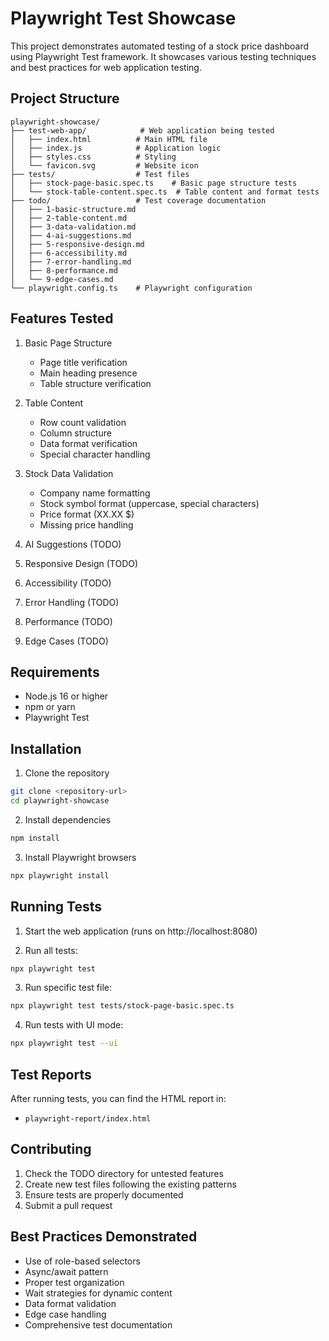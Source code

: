 # Playwright Test Showcase

This project demonstrates automated testing of a stock price dashboard using Playwright Test framework. It showcases various testing techniques and best practices for web application testing.

## Project Structure

```
playwright-showcase/
├── test-web-app/            # Web application being tested
│   ├── index.html          # Main HTML file
│   ├── index.js            # Application logic
│   ├── styles.css          # Styling
│   └── favicon.svg         # Website icon
├── tests/                  # Test files
│   ├── stock-page-basic.spec.ts    # Basic page structure tests
│   └── stock-table-content.spec.ts  # Table content and format tests
├── todo/                   # Test coverage documentation
│   ├── 1-basic-structure.md
│   ├── 2-table-content.md
│   ├── 3-data-validation.md
│   ├── 4-ai-suggestions.md
│   ├── 5-responsive-design.md
│   ├── 6-accessibility.md
│   ├── 7-error-handling.md
│   ├── 8-performance.md
│   └── 9-edge-cases.md
└── playwright.config.ts    # Playwright configuration
```

## Features Tested

1. Basic Page Structure
   - Page title verification
   - Main heading presence
   - Table structure verification

2. Table Content
   - Row count validation
   - Column structure
   - Data format verification
   - Special character handling

3. Stock Data Validation
   - Company name formatting
   - Stock symbol format (uppercase, special characters)
   - Price format (XX.XX $)
   - Missing price handling

4. AI Suggestions (TODO)
5. Responsive Design (TODO)
6. Accessibility (TODO)
7. Error Handling (TODO)
8. Performance (TODO)
9. Edge Cases (TODO)

## Requirements

- Node.js 16 or higher
- npm or yarn
- Playwright Test

## Installation

1. Clone the repository
```bash
git clone <repository-url>
cd playwright-showcase
```

2. Install dependencies
```bash
npm install
```

3. Install Playwright browsers
```bash
npx playwright install
```

## Running Tests

1. Start the web application (runs on http://localhost:8080)

2. Run all tests:
```bash
npx playwright test
```

3. Run specific test file:
```bash
npx playwright test tests/stock-page-basic.spec.ts
```

4. Run tests with UI mode:
```bash
npx playwright test --ui
```

## Test Reports

After running tests, you can find the HTML report in:
- `playwright-report/index.html`

## Contributing

1. Check the TODO directory for untested features
2. Create new test files following the existing patterns
3. Ensure tests are properly documented
4. Submit a pull request

## Best Practices Demonstrated

- Use of role-based selectors
- Async/await pattern
- Proper test organization
- Wait strategies for dynamic content
- Data format validation
- Edge case handling
- Comprehensive test documentation
